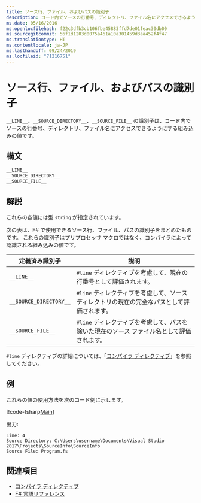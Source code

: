 ```yaml
---
title: ソース行、ファイル、およびパスの識別子
description: コード内でソースの行番号、ディレクトリ、ファイル名にアクセスできるようにする F# の組み込み識別子の値の使用方法について説明します。
ms.date: 05/16/2016
ms.openlocfilehash: f22c3dfb3cb106fbe45883ffd7de01feac30db00
ms.sourcegitcommit: 56f1d1203d0075a461a10a301459d3aa452f4f47
ms.translationtype: HT
ms.contentlocale: ja-JP
ms.lasthandoff: 09/24/2019
ms.locfileid: "71216751"
---
```

# <a name="source-line-file-and-path-identifiers"></a>ソース行、ファイル、およびパスの識別子

`__LINE__`、`__SOURCE_DIRECTORY__`、`__SOURCE_FILE__` の識別子は、コード内でソースの行番号、ディレクトリ、ファイル名にアクセスできるようにする組み込みの値です。

## <a name="syntax"></a>構文

```fsharp
__LINE__
__SOURCE_DIRECTORY__
__SOURCE_FILE__
```

## <a name="remarks"></a>解説

これらの各値には型 `string` が指定されています。

次の表は、F# で使用できるソース行、ファイル、パスの識別子をまとめたものです。 これらの識別子はプリプロセッサ マクロではなく、コンパイラによって認識される組み込みの値です。

|定義済み識別子|説明|
|---------------------|-----------|
|`__LINE__`|`#line` ディレクティブを考慮して、現在の行番号として評価されます。|
|`__SOURCE_DIRECTORY__`|`#line` ディレクティブを考慮して、ソース ディレクトリの現在の完全なパスとして評価されます。|
|`__SOURCE_FILE__`|`#line` ディレクティブを考慮して、パスを除いた現在のソース ファイル名として評価されます。|

`#line` ディレクティブの詳細については、「[コンパイラ ディレクティブ](compiler-directives.md)」を参照してください。

## <a name="example"></a>例

これらの値の使用方法を次のコード例に示します。

[!code-fsharp[Main](~/samples/snippets/fsharp/lang-ref-2/snippet7401.fs)]

出力:

```console
Line: 4
Source Directory: C:\Users\username\Documents\Visual Studio 2017\Projects\SourceInfo\SourceInfo
Source File: Program.fs
```

## <a name="see-also"></a>関連項目

- [コンパイラ ディレクティブ](compiler-directives.md)
- [F# 言語リファレンス](index.md)
